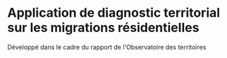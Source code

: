 # Application de diagnostic territorial sur les migrations résidentielles

Développé dans le cadre du rapport de l'Observatoire des territoires